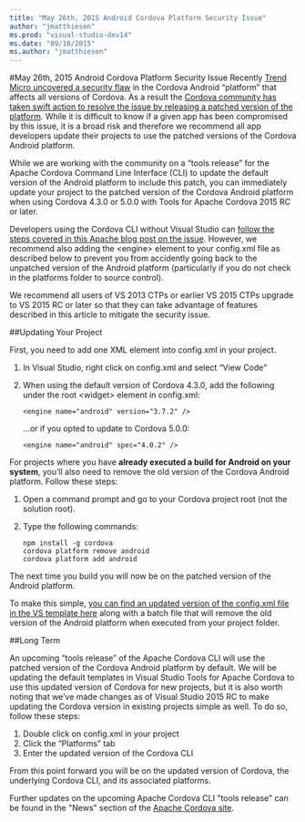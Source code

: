 ```yaml
---
title: "May 26th, 2015 Android Cordova Platform Security Issue"
author: "jmatthiesen"
ms.prod: "visual-studio-dev14"
ms.date: "09/10/2015"
ms.author: "jmatthiesen"
---
```


#May 26th, 2015 Android Cordova Platform Security Issue
Recently [Trend Micro uncovered a security flaw](http://blog.trendmicro.com/trendlabs-security-intelligence/trend-micro-discovers-apache-vulnerability-that-allows-one-click-modification-of-android-apps/) in the Cordova Android “platform” that affects all versions of Cordova. As a result the [Cordova community has taken swift action to resolve the issue by releasing a patched version of the platform](http://cordova.apache.org/announcements/2015/05/26/android-402.html). While it is difficult to know if a given app has been compromised by this issue, it is a broad risk and therefore we recommend all app developers update their projects to use the patched versions of the Cordova Android platform.

While we are working with the community on a “tools release” for the Apache Cordova Command Line Interface (CLI) to update the default version of the Android platform to include this patch, you can immediately update your project to the patched version of the Cordova Android platform when using Cordova 4.3.0 or 5.0.0 with Tools for Apache Cordova 2015 RC or later.

Developers using the Cordova CLI without Visual Studio can [follow the steps covered in this Apache blog post on the issue](http://cordova.apache.org/announcements/2015/05/26/android-402.html). However, we recommend also adding the &lt;engine&gt; element to your config.xml file as described below to prevent you from accidently going back to the unpatched version of the Android platform (particularly if you do not check in the platforms folder to source control).

We recommend all users of VS 2013 CTPs or earlier VS 2015 CTPs upgrade to VS 2015 RC or later so that they can take advantage of features described in this article to mitigate the security issue.

##Updating Your Project

First, you need to add one XML element into config.xml in your project.

1. In Visual Studio, right click on config.xml and select “View Code”
2. When using the default version of Cordova 4.3.0, add the following under the root \<widget\> element in config.xml:

    ~~~~~~~~~~~~~~~~~~~~~~~
    <engine name="android" version="3.7.2" />
    ~~~~~~~~~~~~~~~~~~~~~~~~

    …or if you opted to update to Cordova 5.0.0:

    ~~~~~~~~~~~~~~~~~~~~~~~~
	<engine name="android" spec="4.0.2" />
    ~~~~~~~~~~~~~~~~~~~~~~~~

For projects where you have **already executed a build for Android on your system**, you’ll also need to remove the old version of the Cordova Android platform. Follow these steps:

1.	Open a command prompt and go to your Cordova project root (not the solution root).

2.	Type the following commands:

	~~~~~~~~~~~~~~~~~~~~~~~~
	npm install -g cordova
	cordova platform remove android
	cordova platform add android
	~~~~~~~~~~~~~~~~~~~~~~~~

The next time you build you will now be on the patched version of the Android platform.

To make this simple, [you can find an updated version of the config.xml file in the VS template  here](https://github.com/Microsoft/cordova-docs/tree/master/tips-and-workarounds/android/security-05-26-2015) along with a batch file that will remove the old version of the Android platform when executed from your project folder.

##Long Term

An upcoming “tools release” of the Apache Cordova CLI will use the patched version of the Cordova Android platform by default. We will be updating the default templates in Visual Studio Tools for Apache Cordova to use this updated version of Cordova for new projects, but it is also worth noting that we’ve made changes as of Visual Studio 2015 RC to make updating the Cordova version in existing projects simple as well. To do so, follow these steps:

1.	Double click on config.xml in your project
2.	Click the “Platforms” tab
3.	Enter the updated version of the Cordova CLI

From this point forward you will be on the updated version of Cordova, the underlying Cordova CLI, and its associated platforms.

Further updates on the upcoming Apache Cordova CLI "tools release" can be found in the "News" section of the [Apache Cordova site](http://cordova.apache.org).  

